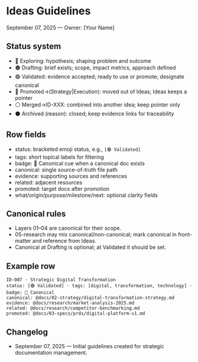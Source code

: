 # Ideas Guidelines
September 07, 2025 — Owner: [Your Name]

## Status system
- 🔴 Exploring: hypothesis; shaping problem and outcome
- 🟠 Drafting: brief exists; scope, impact metrics, approach defined
- 🟢 Validated: evidence accepted; ready to use or promote; designate canonical
- 🔵 Promoted→(Strategy|Execution): moved out of Ideas; Ideas keeps a pointer
- ⚪ Merged→ID-XXX: combined into another idea; keep pointer only
- ⚫ Archived (reason): closed; keep evidence links for traceability

## Row fields
- status: bracketed emoji status, e.g., `[🟢 Validated]`
- tags: short topical labels for filtering
- badge: 📌 Canonical cue when a canonical doc exists
- canonical: single source-of-truth file path
- evidence: supporting sources and references
- related: adjacent resources
- promoted: target docs after promotion
- what/origin/purpose/milestone/next: optional clarity fields

## Canonical rules
- Layers 01–04 are canonical for their scope.
- 05-research may mix canonical/non-canonical; mark canonical in front-matter and reference from Ideas.
- Canonical at Drafting is optional; at Validated it should be set.

## Example row
```
ID-007 · Strategic Digital Transformation
status: [🟢 Validated] · tags: [digital, transformation, technology] · badge: 📌 Canonical
canonical: @docs/02-strategy/digital-transformation-strategy.md
evidence: @docs/research/market-analysis-2025.md
related: @docs/research/competitor-benchmarking.md
promoted: @docs/03-specs/prds/digital-platform-v1.md
```

## Changelog
- September 07, 2025 — Initial guidelines created for strategic documentation management.
